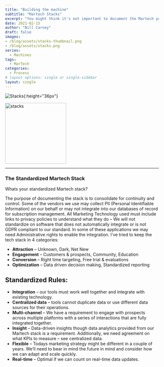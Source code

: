```yaml
---
title: "Building the machine"
subtitle: "Martech Stacks"
excerpt: "You might think it's not important to document the Martech you use but I'd suggest that shoud you chhose not to you'll eventually run into overlap as well as compliance concerns. In this post we'll focus on the why take the time to do it and"
date: 2021-02-15
author: "Bill Carney"
draft: false
images:
- /blog/assets/stacks-thumbnail.png
- /blog/assets/stacks.png
series:
  - Machines
tags:
  - MarTech
categories:
  - Process
# layout options: single or single-sidebar
layout: single
---
```


![Stacks](/blog/assets/stacks.png){:height="36px"}

<img src="/blog/assets/stacks.png" alt="stacks" width="200"/>

---

### The Standardized Martech Stack
Whats your standardized Martech stack? 

The purpose of documenting the stack is to consolidate for continuity and control. Some of the vendors we use may collect PII (Personal Identifiable Information) on our behalf or may not integrate into our databases of record for subscription management. All Marketing Technology used must include links to privacy policies to understand what they do – We will not standardize on software that does not automatically integrate or is not GDPR compliant to our standard.  In some of these applications we may need Administrative rights to enable the integration.  I’ve tried to keep the tech stack in 4 categories:

- **Attraction** – Unknown, Dark, Net New
- **Engagement** – Customers & prospects, Community, Education
- **Conversion** – Right time targeting, Free trial & evaluations
- **Optimization** – Data driven decision making, Standardized reporting

## Standardized Rules:
- **Integration** – our tools must work well together and integrate with existing technology. 
- **Centralized data** – tools cannot duplicate data or use different data sources for their operations. 
- **Multi-channel** – We have a requirement to engage with prospects across multiple platforms with a series of interactions that are fully integrated together.
- **Insight** – Data-driven insights though data analytics provided from our Martech stack is a requirement. Additionally, we need agreement on what KPIs to measure – see centralized data.
- **Flexible** – Todays marketing strategy might be different in a couple of years. We’ll need to bear in mind the future in mind and consider how we can adapt and scale quickly.
- **Real-time** – Optimal if we can count on real-time data updates.


